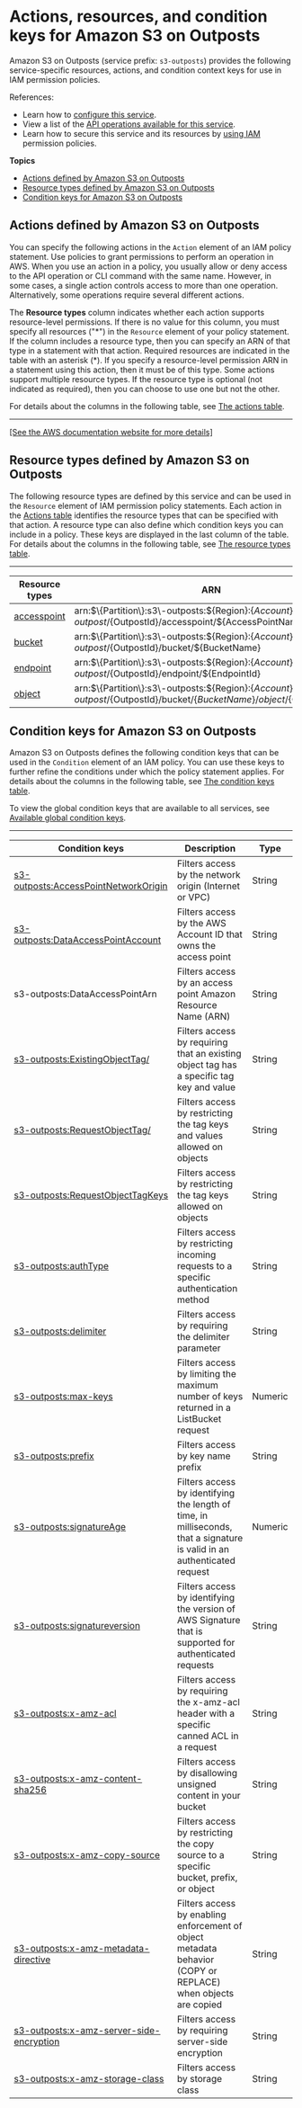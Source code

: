 # Actions, resources, and condition keys for Amazon S3 on Outposts<a name="list_amazons3onoutposts"></a>

Amazon S3 on Outposts \(service prefix: `s3-outposts`\) provides the following service\-specific resources, actions, and condition context keys for use in IAM permission policies\.

References:
+ Learn how to [configure this service](https://docs.aws.amazon.com/AmazonS3/latest/dev/Introduction.html)\.
+ View a list of the [API operations available for this service](https://docs.aws.amazon.com/AmazonS3/latest/API/Type_API_Reference.html)\.
+ Learn how to secure this service and its resources by [using IAM](https://docs.aws.amazon.com/AmazonS3/latest/dev/access-control-overview.html) permission policies\.

**Topics**
+ [Actions defined by Amazon S3 on Outposts](#amazons3onoutposts-actions-as-permissions)
+ [Resource types defined by Amazon S3 on Outposts](#amazons3onoutposts-resources-for-iam-policies)
+ [Condition keys for Amazon S3 on Outposts](#amazons3onoutposts-policy-keys)

## Actions defined by Amazon S3 on Outposts<a name="amazons3onoutposts-actions-as-permissions"></a>

You can specify the following actions in the `Action` element of an IAM policy statement\. Use policies to grant permissions to perform an operation in AWS\. When you use an action in a policy, you usually allow or deny access to the API operation or CLI command with the same name\. However, in some cases, a single action controls access to more than one operation\. Alternatively, some operations require several different actions\.

The **Resource types** column indicates whether each action supports resource\-level permissions\. If there is no value for this column, you must specify all resources \("\*"\) in the `Resource` element of your policy statement\. If the column includes a resource type, then you can specify an ARN of that type in a statement with that action\. Required resources are indicated in the table with an asterisk \(\*\)\. If you specify a resource\-level permission ARN in a statement using this action, then it must be of this type\. Some actions support multiple resource types\. If the resource type is optional \(not indicated as required\), then you can choose to use one but not the other\.

For details about the columns in the following table, see [The actions table](reference_policies_actions-resources-contextkeys.md#actions_table)\.


****  
[\[See the AWS documentation website for more details\]](http://docs.aws.amazon.com/IAM/latest/UserGuide/list_amazons3onoutposts.html)

## Resource types defined by Amazon S3 on Outposts<a name="amazons3onoutposts-resources-for-iam-policies"></a>

The following resource types are defined by this service and can be used in the `Resource` element of IAM permission policy statements\. Each action in the [Actions table](#amazons3onoutposts-actions-as-permissions) identifies the resource types that can be specified with that action\. A resource type can also define which condition keys you can include in a policy\. These keys are displayed in the last column of the table\. For details about the columns in the following table, see [The resource types table](reference_policies_actions-resources-contextkeys.md#resources_table)\.


****  

| Resource types | ARN | Condition keys | 
| --- | --- | --- | 
|   [ accesspoint ](https://docs.aws.amazon.com/AmazonS3/latest/dev/access-points.html)  |  arn:$\{Partition\}:s3\-outposts:$\{Region\}:$\{Account\}:outpost/$\{OutpostId\}/accesspoint/$\{AccessPointName\}  |  | 
|   [ bucket ](https://docs.aws.amazon.com/AmazonS3/latest/dev/UsingBucket.html)  |  arn:$\{Partition\}:s3\-outposts:$\{Region\}:$\{Account\}:outpost/$\{OutpostId\}/bucket/$\{BucketName\}  |  | 
|   [ endpoint ](https://docs.aws.amazon.com/AmazonS3/latest/dev/outposts-endpoints.html)  |  arn:$\{Partition\}:s3\-outposts:$\{Region\}:$\{Account\}:outpost/$\{OutpostId\}/endpoint/$\{EndpointId\}  |  | 
|   [ object ](https://docs.aws.amazon.com/AmazonS3/latest/dev/UsingObjects.html)  |  arn:$\{Partition\}:s3\-outposts:$\{Region\}:$\{Account\}:outpost/$\{OutpostId\}/bucket/$\{BucketName\}/object/$\{ObjectName\}  |  | 

## Condition keys for Amazon S3 on Outposts<a name="amazons3onoutposts-policy-keys"></a>

Amazon S3 on Outposts defines the following condition keys that can be used in the `Condition` element of an IAM policy\. You can use these keys to further refine the conditions under which the policy statement applies\. For details about the columns in the following table, see [The condition keys table](reference_policies_actions-resources-contextkeys.md#context_keys_table)\.

To view the global condition keys that are available to all services, see [Available global condition keys](reference_policies_condition-keys.html#AvailableKeys)\.


****  

| Condition keys | Description | Type | 
| --- | --- | --- | 
|   [ s3\-outposts:AccessPointNetworkOrigin ](https://docs.aws.amazon.com/AmazonS3/latest/dev/creating-access-points.html#access-points-policies)  | Filters access by the network origin \(Internet or VPC\) | String | 
|   [ s3\-outposts:DataAccessPointAccount ](https://docs.aws.amazon.com/AmazonS3/latest/dev/creating-access-points.html#access-points-policies)  | Filters access by the AWS Account ID that owns the access point | String | 
|   s3\-outposts:DataAccessPointArn  | Filters access by an access point Amazon Resource Name \(ARN\) | String | 
|   [ s3\-outposts:ExistingObjectTag/<key> ](https://docs.aws.amazon.com/AmazonS3/latest/dev/object-tagging.html#tagging-and-policies)  | Filters access by requiring that an existing object tag has a specific tag key and value | String | 
|   [ s3\-outposts:RequestObjectTag/<key> ](https://docs.aws.amazon.com/AmazonS3/latest/dev/object-tagging.html#tagging-and-policies)  | Filters access by restricting the tag keys and values allowed on objects | String | 
|   [ s3\-outposts:RequestObjectTagKeys ](https://docs.aws.amazon.com/AmazonS3/latest/dev/object-tagging.html#tagging-and-policies)  | Filters access by restricting the tag keys allowed on objects | String | 
|   [ s3\-outposts:authType ](https://docs.aws.amazon.com/AmazonS3/latest/API/bucket-policy-s3-sigv4-conditions.html)  | Filters access by restricting incoming requests to a specific authentication method | String | 
|   [ s3\-outposts:delimiter ](https://docs.aws.amazon.com/AmazonS3/latest/dev/walkthrough1.html)  | Filters access by requiring the delimiter parameter | String | 
|   [ s3\-outposts:max\-keys ](https://docs.aws.amazon.com/AmazonS3/latest/dev/amazon-s3-policy-keys.html#example-numeric-condition-operators)  | Filters access by limiting the maximum number of keys returned in a ListBucket request | Numeric | 
|   [ s3\-outposts:prefix ](https://docs.aws.amazon.com/AmazonS3/latest/dev/amazon-s3-policy-keys.html#condition-key-bucket-ops-2)  | Filters access by key name prefix | String | 
|   [ s3\-outposts:signatureAge ](https://docs.aws.amazon.com/AmazonS3/latest/API/bucket-policy-s3-sigv4-conditions.html)  | Filters access by identifying the length of time, in milliseconds, that a signature is valid in an authenticated request | Numeric | 
|   [ s3\-outposts:signatureversion ](https://docs.aws.amazon.com/AmazonS3/latest/API/bucket-policy-s3-sigv4-conditions.html)  | Filters access by identifying the version of AWS Signature that is supported for authenticated requests | String | 
|   [ s3\-outposts:x\-amz\-acl ](https://docs.aws.amazon.com/AmazonS3/latest/dev/acl-overview.html#permissions)  | Filters access by requiring the x\-amz\-acl header with a specific canned ACL in a request | String | 
|   [ s3\-outposts:x\-amz\-content\-sha256 ](https://docs.aws.amazon.com/AmazonS3/latest/API/bucket-policy-s3-sigv4-conditions.html)  | Filters access by disallowing unsigned content in your bucket | String | 
|   [ s3\-outposts:x\-amz\-copy\-source ](https://docs.aws.amazon.com/AmazonS3/latest/dev/amazon-s3-policy-keys.html#putobject-limit-copy-source-3)  | Filters access by restricting the copy source to a specific bucket, prefix, or object | String | 
|   [ s3\-outposts:x\-amz\-metadata\-directive ](https://docs.aws.amazon.com/AmazonS3/latest/API/API_CopyObject.html)  | Filters access by enabling enforcement of object metadata behavior \(COPY or REPLACE\) when objects are copied | String | 
|   [ s3\-outposts:x\-amz\-server\-side\-encryption ](https://docs.aws.amazon.com/AmazonS3/latest/dev/UsingServerSideEncryption.html)  | Filters access by requiring server\-side encryption | String | 
|   [ s3\-outposts:x\-amz\-storage\-class ](https://docs.aws.amazon.com/AmazonS3/latest/dev/storage-class-intro.html#sc-howtoset)  | Filters access by storage class | String | 